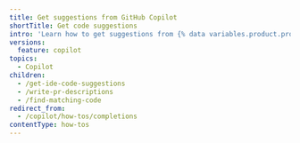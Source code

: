 ```yaml
---
title: Get suggestions from GitHub Copilot
shortTitle: Get code suggestions
intro: 'Learn how to get suggestions from {% data variables.product.prodname_copilot %}.'
versions:
  feature: copilot
topics:
  - Copilot
children:
  - /get-ide-code-suggestions
  - /write-pr-descriptions
  - /find-matching-code
redirect_from:
  - /copilot/how-tos/completions
contentType: how-tos
---
```



